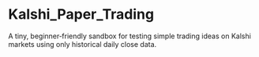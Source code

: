 # Kalshi_Paper_Trading
A tiny, beginner‑friendly sandbox for testing simple trading ideas on Kalshi markets using only historical daily close data.

